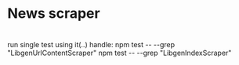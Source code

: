 # News scraper
# 




run single test using it(..) handle:
    npm test -- --grep "LibgenUrlContentScraper"
    npm test -- --grep "LibgenIndexScraper"
